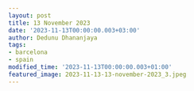 ```yaml
---
layout: post
title: 13 November 2023
date: '2023-11-13T00:00:00.003+03:00'
author: Dedunu Dhananjaya
tags:
- barcelona
- spain
modified_time: '2023-11-13T00:00:00.003+01:00'
featured_image: 2023-11-13-13-november-2023_3.jpeg
---
```

